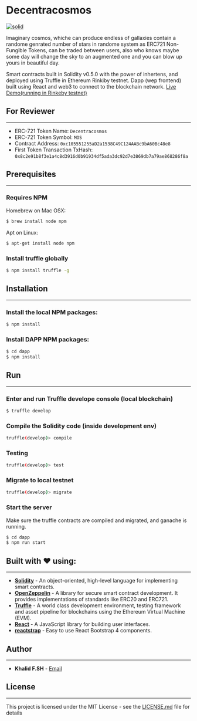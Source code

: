 # Decentracosmos

[![solid](https://emojipedia-us.s3.dualstack.us-west-1.amazonaws.com/thumbs/320/apple/155/milky-way_1f30c.png)](https://decentracosmos-jxazhqilpk.now.sh/)

Imaginary cosmos, whiche can produce endless of gallaxies contain a randome genrated number of stars in randome system as ERC721 Non-Fungible Tokens, can be traded between users, also who knows maybe some day will change the sky to an augmented one and you can blow up yours in beautiful day.
 
Smart contracts built in Solidity v0.5.0 with the power of inhertens, and deployed using Truffle in Ethereum Rinkiby  testnet.
Dapp (wep frontend) built using React and web3 to connect to the blockchain network.
[Live Demo(running in Rinkeby testnet)](https://decentracosmos-jxazhqilpk.now.sh/) 

## For Reviewer
----
  - ERC-721 Token Name: `Decentracosmos`
  - ERC-721 Token Symbol: `MOS`
  - Contract Address: `0xc105551255aD2a1538C49C124AABc9bA60Bc48e8`
  - First Token Transaction TxHash: `0x8c2e91b8f3e1a4c8d3916d0b91934df5ada3dc92d7e3869db7a79ae868286f8a`

## Prerequisites
----
### Requires NPM
Homebrew on Mac OSX:
```sh
$ brew install node npm
```
Apt on Linux:
```sh
$ apt-get install node npm
```
### Install truffle globally
```sh
$ npm install truffle -g
```

## Installation
----
### Install the local NPM packages:
```sh
$ npm install
```
### Install DAPP NPM packages:
```sh
$ cd dapp
$ npm install
```

## Run
---
### Enter and run Truffle develope console (local blockchain)
```sh
$ truffle develop
```
### Compile the Solidity code (inside development env)
```sh
truffle(develop)> compile
```
### Testing 
```sh
truffle(develop)> test
```
### Migrate to local testnet
```sh
truffle(develop)> migrate
```
### Start the server
Make sure the truffle contracts are compiled and migrated, and ganache is running.
```sh
$ cd dapp
$ npm run start
```

## Built with ❤️ using:
----

* [**Solidity**](https://solidity.readthedocs.io/en/v0.5.0/) -  An object-oriented, high-level language for implementing smart contracts. 
* [**OpenZeppelin**](https://openzeppelin.org/) -  A library for secure smart contract development. It provides implementations of standards like ERC20 and ERC721.
* [**Truffle**](https://truffleframework.com/) -  A world class development environment, testing framework and asset pipeline for blockchains using the Ethereum Virtual Machine (EVM).
* [**React**](https://reactjs.org/) -  A JavaScript library for building user interfaces.
* [**reactstrap**](https://hapijs.com) -  Easy to use React Bootstrap 4 components.


## Author
----

* **Khalid F.SH**  - [Email](dev.khalid@me.com)


## License
-----

This project is licensed under the MIT License - see the [LICENSE.md](LICENSE.md) file for details

